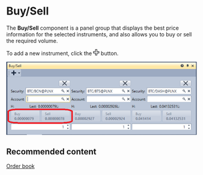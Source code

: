 # Buy\/Sell

The **Buy\/Sell** component is a panel group that displays the best price information for the selected instruments, and also allows you to buy or sell the required volume.

To add a new instrument, click the ![Designer Creation tool 00](../../../../images/designer_creation_tool_00.png) button. 

![Terminal Buy Sell 00](../../../../images/terminal_buy_sell_00.png)

## Recommended content

[Order book](order_book.md)
